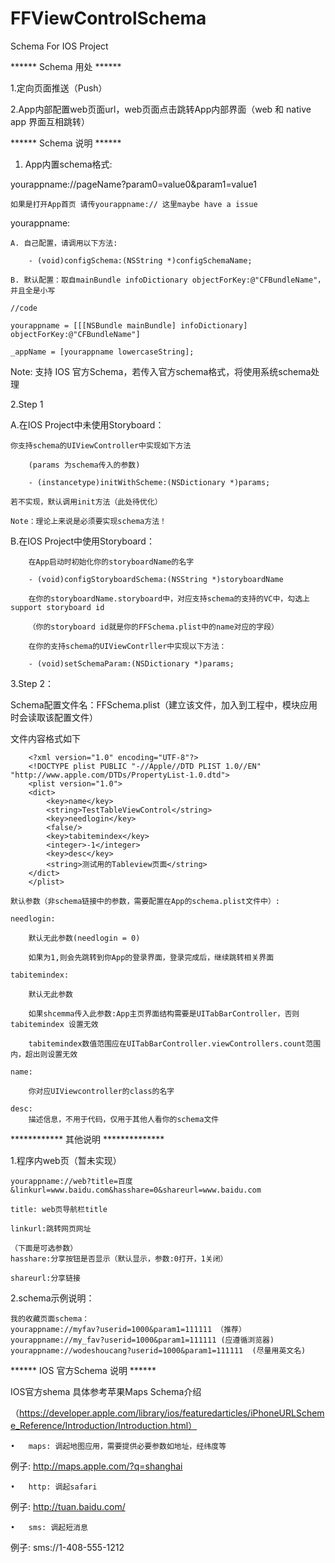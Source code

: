 FFViewControlSchema
===================

Schema For IOS Project

****** Schema 用处 ******

1.定向页面推送（Push）

2.App内部配置web页面url，web页面点击跳转App内部界面（web 和 native app 界面互相跳转）

****** Schema 说明 ******

1. App内置schema格式:

yourappname://pageName?param0=value0&param1=value1

    如果是打开App首页 请传yourappname:// 这里maybe have a issue

yourappname:

    A. 自己配置，请调用以下方法:
        
        - (void)configSchema:(NSString *)configSchemaName;

    B. 默认配置：取自mainBundle infoDictionary objectForKey:@"CFBundleName"，并且全是小写

    //code

    yourappname = [[[NSBundle mainBundle] infoDictionary] objectForKey:@"CFBundleName"]

    _appName = [yourappname lowercaseString];

Note: 支持 IOS 官方Schema，若传入官方schema格式，将使用系统schema处理

2.Step 1

A.在IOS Project中未使用Storyboard：

    你支持schema的UIViewController中实现如下方法
	
        (params 为schema传入的参数)
	
        - (instancetype)initWithScheme:(NSDictionary *)params;

    若不实现，默认调用init方法（此处待优化）

    Note：理论上来说是必须要实现schema方法！

B.在IOS Project中使用Storyboard：

        在App启动时初始化你的storyboardName的名字

        - (void)configStoryboardSchema:(NSString *)storyboardName

        在你的storyboardName.storyboard中，对应支持schema的支持的VC中，勾选上support storyboard id

        （你的storyboard id就是你的FFSchema.plist中的name对应的字段）

        在你的支持schema的UIViewContrller中实现以下方法：
    
        - (void)setSchemaParam:(NSDictionary *)params;

3.Step 2：

Schema配置文件名：FFSchema.plist（建立该文件，加入到工程中，模块应用时会读取该配置文件）

文件内容格式如下

		<?xml version="1.0" encoding="UTF-8"?>
		<!DOCTYPE plist PUBLIC "-//Apple//DTD PLIST 1.0//EN" "http://www.apple.com/DTDs/PropertyList-1.0.dtd">
		<plist version="1.0">
		<dict>
			<key>name</key>
			<string>TestTableViewControl</string>
			<key>needlogin</key>
			<false/>
			<key>tabitemindex</key>
			<integer>-1</integer>
			<key>desc</key>
			<string>测试用的Tableview页面</string>
		</dict>
		</plist>

	默认参数（非schema链接中的参数，需要配置在App的schema.plist文件中）:

	needlogin:
	
		默认无此参数(needlogin = 0)
		
		如果为1,则会先跳转到你App的登录界面，登录完成后，继续跳转相关界面
		
	tabitemindex: 
	
		默认无此参数
		
		如果shcemma传入此参数:App主页界面结构需要是UITabBarController，否则 tabitemindex 设置无效
		
		tabitemindex数值范围应在UITabBarController.viewControllers.count范围内，超出则设置无效
	
	name:
	
		你对应UIViewcontroller的class的名字
		
	desc:
		描述信息，不用于代码，仅用于其他人看你的schema文件


************  其他说明 **************

1.程序内web页（暂未实现）

	yourappname://web?title=百度&linkurl=www.baidu.com&hasshare=0&shareurl=www.baidu.com

	title: web页导航栏title
		
	linkurl:跳转网页网址
	
	（下面是可选参数）	
	hasshare:分享按钮是否显示（默认显示，参数:0打开，1关闭）
		
	shareurl:分享链接
	

2.schema示例说明：

    我的收藏页面schema：
    yourappname://myfav?userid=1000&param1=111111 （推荐）
    yourappname://my_fav?userid=1000&param1=111111 (应遵循浏览器)
    yourappname://wodeshoucang?userid=1000&param1=111111  (尽量用英文名)


****** IOS 官方Schema 说明 ******

IOS官方shema 具体参考苹果Maps Schema介绍

（https://developer.apple.com/library/ios/featuredarticles/iPhoneURLScheme_Reference/Introduction/Introduction.html）

	•	maps: 调起地图应用，需要提供必要参数如地址，经纬度等
例子: http://maps.apple.com/?q=shanghai
	
	•	http: 调起safari 
例子: http://tuan.baidu.com/
	
	•	sms: 调起短消息 
例子: sms://1-408-555-1212
	


